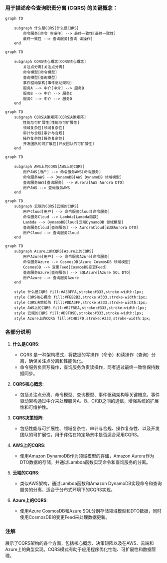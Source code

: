 ### 用于描述命令查询职责分离 (CQRS) 的关键概念：

```mermaid
graph TD

    subgraph 什么是CQRS[什么是CQRS]
        命令服务[命令 写操作] --> 最终一致性[最终一致性]
        最终一致性 --> 查询服务[查询 读操作]
    end
```

```mermaid
graph TD
    
    subgraph CQRS核心概念[CQRS核心概念]
        关注点分离[关注点分离]
        命令模型[命令模型]
        查询模型[查询模型]
        事件驱动架构[事件驱动架构]
        服务A --> 中介[中介] --> 服务B
        服务B --> 中介 --> 服务C
        服务C --> 中介 --> 服务D
    end
```

```mermaid
graph TD
    subgraph CQRS决策矩阵[CQRS决策矩阵]
        性能与可扩展性[性能与可扩展性]
        领域复杂性[领域复杂性]
        审计与合规[审计与合规]
        操作复杂性[操作复杂性]
        开发团队的可扩展性[开发团队的可扩展性]
    end
```

```mermaid
graph TD

    subgraph AWS上的CQRS[AWS上的CQRS]
        用户AWS[用户] --> 命令服务AWS[命令服务]
        命令服务AWS --> DynamoDB[AWS DynamoDB 领域模型]
        查询服务AWS[查询服务] --> Aurora[AWS Aurora DTO]
        用户AWS --> 查询服务AWS
    end
```

```mermaid
graph TD
    subgraph 云端的CQRS[云端的CQRS]
        用户Cloud[用户] --> 命令服务Cloud[命令服务]
        命令服务Cloud --> Lambda[Lambda函数]
        Lambda --> DynamoDBCloud[云端DynamoDB 领域模型]
        查询服务Cloud[查询服务] --> AuroraCloud[云端Aurora DTO]
        用户Cloud --> 查询服务Cloud
    end
```

```mermaid
graph TD
    subgraph Azure上的CQRS[Azure上的CQRS]
        用户Azure[用户] --> 命令服务Azure[命令服务]
        命令服务Azure --> CosmosDB[Azure CosmosDB 领域模型]
        CosmosDB --> 变更Feed[CosmosDB变更Feed]
        查询服务Azure[查询服务] --> SQLAzure[Azure SQL DTO]
        用户Azure --> 查询服务Azure
    end

    style 什么是CQRS fill:#A3BFFA,stroke:#333,stroke-width:1px;
    style CQRS核心概念 fill:#FEB2B2,stroke:#333,stroke-width:1px;
    style CQRS决策矩阵 fill:#DDA3FF,stroke:#333,stroke-width:1px;
    style AWS上的CQRS fill:#B2F5EA,stroke:#333,stroke-width:1px;
    style 云端的CQRS fill:#D9F99D,stroke:#333,stroke-width:1px;
    style Azure上的CQRS fill:#C4B5FD,stroke:#333,stroke-width:1px;

```

### 各部分说明

1. **什么是CQRS**:
   - CQRS 是一种架构模式，将数据的写操作（命令）和读操作（查询）分离，确保关注点分离和性能优化。
   - 命令服务负责写操作，查询服务负责读操作，两者通过最终一致性保持数据同步。

2. **CQRS核心概念**:
   - 包括关注点分离、命令模型、查询模型、事件驱动架构等关键概念。事件驱动架构通过中介来处理服务A、B、C和D之间的通信，增强系统的扩展性和可维护性。

3. **CQRS决策矩阵**:
   - 包括性能与可扩展性、领域复杂性、审计与合规、操作复杂性、以及开发团队的可扩展性，用于评估在特定场景中是否适合采用CQRS。

4. **AWS上的CQRS**:
   - 使用Amazon DynamoDB作为领域模型的存储，Amazon Aurora作为DTO数据的存储，并通过Lambda函数实现命令和查询服务的分离。

5. **云端的CQRS**:
   - 类似AWS架构，通过Lambda函数和Amazon DynamoDB实现命令和查询服务的分离，适合于分布式环境下的CQRS实现。

6. **Azure上的CQRS**:
   - 使用Azure CosmosDB和Azure SQL分别存储领域模型和DTO数据，同时使用CosmosDB的变更Feed来处理数据更新。

### 注解

展示了CQRS架构的各个方面，包括核心概念、决策矩阵以及在AWS、云端和Azure上的典型实现。CQRS模式有助于应用程序优化性能、可扩展性和数据管理。

